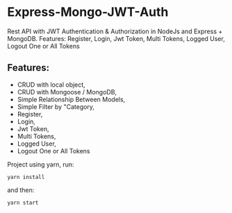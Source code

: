 # Express-Mongo-JWT-Auth
Rest API with JWT Authentication &amp; Authorization in NodeJs and Express + MongoDB.  Features: Register, Login, Jwt Token, Multi Tokens, Logged User, Logout One or All Tokens

## Features:

* CRUD with local object,
* CRUD with Mongoose / MongoDB,
* Simple Relationship Between Models,
* Simple Filter by "Category,
* Register,
* Login,
* Jwt Token,
* Multi Tokens,
* Logged User,
* Logout One or All Tokens

Project using yarn, run:
```
yarn install
```
and then:
```
yarn start
```
